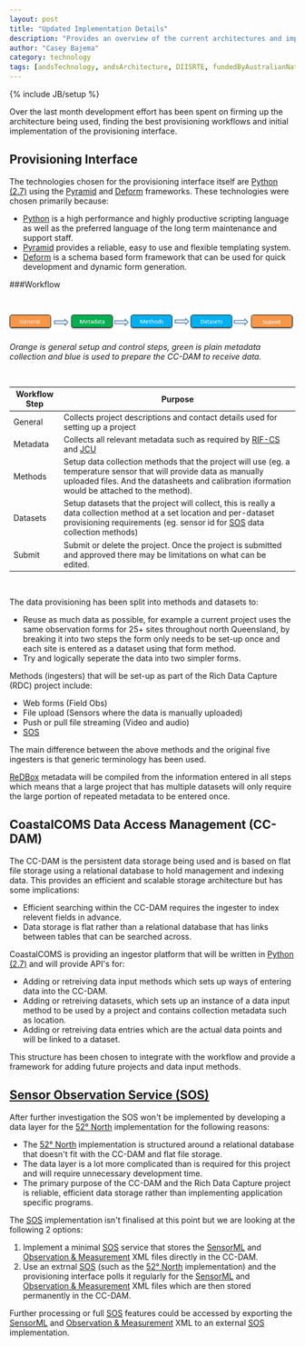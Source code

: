 ```yaml
---
layout: post
title: "Updated Implementation Details"
description: "Provides an overview of the current architectures and implementation details of the TDH-DC24 Rich Data Capture project."
author: "Casey Bajema"
category: technology
tags: [andsTechnology, andsArchitecture, DIISRTE, fundedByAustralianNationalDataService, andsApps, DC24, richDataCapture, RDC]
---
```

{% include JB/setup %}

Over the last month development effort has been spent on firming up the architecture being used, finding the best provisioning workflows and initial implementation of the provisioning interface. 

Provisioning Interface
----------------------
The technologies chosen for the provisioning interface itself are [Python (2.7)](http://www.python.org/) using the [Pyramid](http://docs.pylonsproject.org/en/latest/docs/pyramid.html) and [Deform](http://docs.pylonsproject.org/projects/deform/en/latest/?awesome) frameworks.  These technologies were chosen primarily because:
- [Python](http://www.python.org/) is a high performance and highly productive scripting language as well as the preferred language of the long term maintenance and support staff.
- [Pyramid](http://docs.pylonsproject.org/en/latest/docs/pyramid.html) provides a reliable, easy to use and flexible templating system.
- [Deform](http://docs.pylonsproject.org/projects/deform/en/latest/?awesome) is a schema based form framework that can be used for quick development and dynamic form generation.



###Workflow

</br>

![Provisioning workflow](/images/workflow.png)

_Orange is general setup and control steps, green is plain metadata collection and blue is used to prepare the CC-DAM to receive data._

</br>

|Workflow Step | Purpose | 
|--- | ---
|General| Collects project descriptions and contact details used for setting up a project|
|Metadata| Collects all relevant metadata such as required by [RIF-CS](www.ands.org.au/training/rif-cs/index.html) and [JCU](www.jcu.edu.au) |
|Methods| Setup data collection methods that the project will use (eg. a temperature sensor that will provide data as manually uploaded files. And the datasheets and calibration iformation would be attached to the method).|
|Datasets| Setup datasets that the project will collect, this is really a data collection method at a set location and per-dataset provisioning requirements (eg. sensor id for [SOS](http://www.opengeospatial.org/standards/sos) data collection methods) |
|Submit| Submit or delete the project.  Once the project is submitted and approved there may be limitations on what can be edited. |

</br>

The data provisioning has been split into methods and datasets to:
- Reuse as much data as possible, for example a current project uses the same observation forms for 25+ sites throughout north Queensland, by breaking it into two steps the form only needs to be set-up once and each site is entered as a dataset using that form method.
- Try and logically seperate the data into two simpler forms.

Methods (ingesters) that will be set-up as part of the Rich Data Capture (RDC) project include:
- Web forms (Field Obs)
- File upload (Sensors where the data is manually uploaded)
- Push or pull file streaming (Video and audio)
- [SOS](http://www.opengeospatial.org/standards/sos)

The main difference between the above methods and the original five ingesters is that generic terminology has been used.

[ReDBox](http://www.redboxresearchdata.com.au/) metadata will be compiled from the information entered in all steps which means that a large project that has multiple datasets will only require the large portion of repeated metadata to be entered once. 



CoastalCOMS Data Access Management (CC-DAM)
-------------------------------------------
The CC-DAM is the persistent data storage being used and is based on flat file storage using a relational database to hold management and indexing data.  This provides an efficient and scalable storage architecture but has some implications:
- Efficient searching within the CC-DAM requires the ingester to index relevent fields in advance.
- Data storage is flat rather than a relational database that has links between tables that can be searched across.

CoastalCOMS is providing an ingestor platform that will be written in [Python (2.7)](http://www.python.org/) and will provide API's for:
- Adding or retreiving data input methods which sets up ways of entering data into the CC-DAM.
- Adding or retreiving datasets, which sets up an instance of a data input method to be used by a project and contains collection metadata such as location.
- Adding or retreiving data entries which are the actual data points and will be linked to a dataset.

This structure has been chosen to integrate with the workflow and provide a framework for adding future projects and data input methods.  

[Sensor Observation Service (SOS)](http://www.opengeospatial.org/standards/sos)
--------------------------------
After further investigation the SOS won't be implemented by developing a data layer for the [52&#176; North](http://52north.org/) implementation for the following reasons:
- The [52&#176; North](http://52north.org/) implementation is structured around a relational database that doesn't fit with the CC-DAM and flat file storage.
- The data layer is a lot more complicated than is required for this project and will require unnecessary development time.  
- The primary purpose of the CC-DAM and the Rich Data Capture project is reliable, efficient data storage rather than implementing application specific programs.

The [SOS](http://www.opengeospatial.org/standards/sos) implementation isn't finalised at this point but we are looking at the following 2 options:
1. Implement a minimal [SOS](http://www.opengeospatial.org/standards/sos) service that stores the [SensorML](http://www.ogcnetwork.net/SensorML) and [Observation & Measurement](http://www.opengeospatial.org/standards/om) XML files directly in the CC-DAM.
2. Use an extrnal [SOS](http://www.opengeospatial.org/standards/sos) (such as the [52&#176; North](http://52north.org/) implementation) and the provisioning interface polls it regularly for the [SensorML](http://www.ogcnetwork.net/SensorML) and [Observation & Measurement](http://www.opengeospatial.org/standards/om) XML files which are then stored permanently in the CC-DAM.

Further processing or full [SOS](http://www.opengeospatial.org/standards/sos) features could be accessed by exporting the [SensorML](http://www.ogcnetwork.net/SensorML) and [Observation & Measurement](http://www.opengeospatial.org/standards/om) XML to an external [SOS](http://www.opengeospatial.org/standards/sos) implementation.
